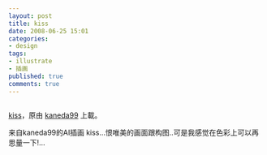 ```yaml
---
layout: post
title: kiss
date: 2008-06-25 15:01
categories:
- design
tags:
- illustrate
- 插画
published: true
comments: true
---
```

<p><p><a href="http://www.flickr.com/photos/kaneda99/207871405/"><img alt="" src="http://farm1.static.flickr.com/86/207871405_598dab38d1.jpg" /></a></p>  <p><a href="http://www.flickr.com/photos/kaneda99/207871405/">kiss</a>，原由 <a href="http://www.flickr.com/people/kaneda99/">kaneda99</a> 上載。</p>  <p>来自kaneda99的AI插画 kiss…恨唯美的画面跟构图..可是我感觉在色彩上可以再思量一下!…</p></p>
